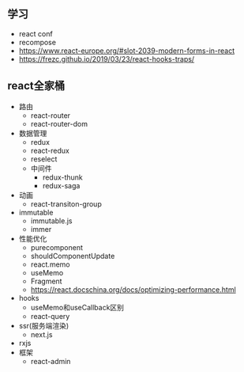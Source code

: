## 学习
* react conf
* recompose
* https://www.react-europe.org/#slot-2039-modern-forms-in-react
* https://frezc.github.io/2019/03/23/react-hooks-traps/
## react全家桶
* 路由
    * react-router
    * react-router-dom
* 数据管理
    * redux
    * react-redux
    * reselect
    * 中间件
        * redux-thunk
        * redux-saga
* 动画
    * react-transiton-group
* immutable
    * immutable.js
    * immer
* 性能优化
    * purecomponent
    * shouldComponentUpdate
    * react.memo
    * useMemo
    * Fragment
    * https://react.docschina.org/docs/optimizing-performance.html
* hooks
    * useMemo和useCallback区别
    * react-query
* ssr(服务端渲染)
    * next.js
* rxjs
* 框架
    * react-admin